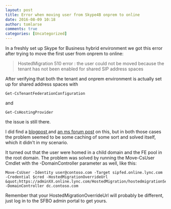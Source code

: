 ```yaml
---
layout: post
title: Error when moving user from Skype4B onprem to online
date: 2016-08-09 10:18
author: tomlarse
comments: true
categories: [Uncategorized]
---
```

In a freshly set up Skype for Business hybrid environment we got this error after trying to move the first user from onprem to online:
<blockquote>HostedMigration 510 error : the user could not be moved because the tenant has not been enabled for shared SIP address spaces</blockquote>
After verifying that both the tenant and onprem environment is actually set up for shared address spaces with

```
Get-CsTenantFederationConfiguration
```

and

```
Get-CsHostingProvider
```

the issue is still there.

I did find a <a href="http://blankmanblog.com/general-news/tips-tricks/hostedmigration-510-error-the-user-could-not-be-moved-because-the-tenant-has-not-been-enabled-for-shared-sip-address-spaces/" target="_blank">blogpost </a>and <a href="http://answers.microsoft.com/en-us/msoffice/forum/msoffice_o365admin-mso_manage/hostedmigration-510-error-the-user-could-not-be/23d6a7e9-81a9-4f13-a2ad-49c6776bebf0?auth=1" target="_blank">an ms forum post</a> on this, but in both those cases the problem seemed to be some caching of some sort and solved itself, which it didn't in my scenario.

It turned out that the user were homed in a child domain and the FE pool in the root domain. The problem was solved by running the Move-CsUser Cmdlet with the -DomainController parameter as well, like this:

```
Move-CsUser -Identity user@contoso.com -Target sipfed.online.lync.com -Credential $cred -HostedMigrationOverrideUrl &quot;https://adminXX.online.lync.com/HostedMigration/hostedmigrationService.svc&quot; -DomainController dc.contoso.com
```

Remember that your HostedMigrationOverrideUrl will probably be different, just log in to the SFBO admin portal to get yours.</pre>
